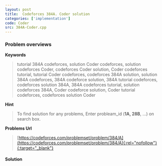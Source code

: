 ```yaml
---
layout: post
title:  Codeforces 384A. Coder solution
categories: ['implementation']
code: Coder
src: 384A-Coder.cpp
---
```

### **Problem overviews**

**Keywords**
> tutorial 384A codeforces, solution Coder codeforces, solution codeforces Coder, codeforces Coder solution, Coder codeforces tutorial, tutorial Coder codeforces, codeforces 384A solution, solution 384A codeforces, 384A codeforce solution, 384A tutorial codeforces, codeforces solution 384A, 384A codeforces tutorial, solution codeforces 384A, Coder codeforce solution, Coder tutorial codeforces, codeforces solution Coder

**Hint**
> To find solution for any problems, Enter probleam_id (**1A, 28B**, ...) on search box. 

**Problems Url**
> [https://codeforces.com/problemset/problem/384/A](https://codeforces.com/problemset/problem/384/A){:rel="nofollow"}{:target="_blank"}

#### **Solution**



